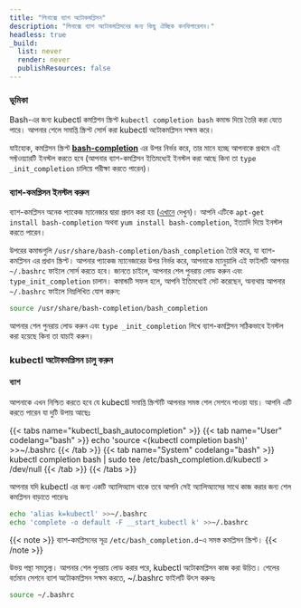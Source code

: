 ```yaml
---
title: "লিনাক্সে ব্যাশ অটোকমপ্লিসন"
description: "লিনাক্সে ব্যাশ অটোকমপ্লিসনের জন্য কিছু ঐচ্ছিক কনফিগারেশন।"
headless: true
_build:
  list: never
  render: never
  publishResources: false
---
```


### ভূমিকা

Bash-এর জন্য kubectl কমপ্লিশন স্ক্রিপ্ট `kubectl completion bash` কমান্ড দিয়ে তৈরি করা যেতে পারে। আপনার শেলে সমাপ্তি স্ক্রিপ্ট সোর্স করা kubectl অটোকমপ্লিসন সক্ষম করে।

যাইহোক, কমপ্লিসন স্ক্রিপ্ট [**bash-completion**](https://github.com/scop/bash-completion) এর উপর নির্ভর করে, তার মানে হচ্ছে আপনাকে প্রথমে এই সফ্টওয়্যারটি ইনস্টল করতে হবে (আপনার ব্যাশ-কমপ্লিসন ইতিমধ্যেই ইনস্টল করা আছে কিনা তা `type _init_completion` চালিয়ে পরীক্ষা করতে পারেন)।

### ব্যাশ-কমপ্লিসন ইনস্টল করুন

ব্যাশ-কমপ্লিসন অনেক প্যাকেজ ম্যানেজার দ্বারা প্রদান করা হয় ([এখানে](https://github.com/scop/bash-completion#installation) দেখুন)। আপনি এটিকে `apt-get install bash-completion` অথবা `yum install bash-completion`, ইত্যাদি দিয়ে ইনস্টল করতে পারেন।

উপরের কমান্ডগুলি `/usr/share/bash-completion/bash_completion` তৈরি করে, যা ব্যাশ-কমপ্লিসন এর প্রধান স্ক্রিপ্ট। আপনার প্যাকেজ ম্যানেজারের উপর নির্ভর করে, আপনাকে ম্যানুয়ালি এই ফাইলটি আপনার `~/.bashrc` ফাইলে সোর্স করতে হবে। 
জানতে চাইলে, আপনার শেল পুনরায় লোড করুন এবং `type_init_completion` চালান। কমান্ডটি সফল হলে, আপনি ইতিমধ্যেই সেট করেছেন, অন্যথায় আপনার `~/.bashrc` ফাইলে নিম্নলিখিত যোগ করুন:

```bash
source /usr/share/bash-completion/bash_completion
```

আপনার শেল পুনরায় লোড করুন এবং `type _init_completion` লিখে ব্যাশ-কমপ্লিসন সঠিকভাবে ইনস্টল করা হয়েছে কিনা তা যাচাই করুন। 

### kubectl অটোকমপ্লিসন চালু করুন

#### ব্যাশ

আপনাকে এখন নিশ্চিত করতে হবে যে kubectl সমাপ্তি স্ক্রিপ্টটি আপনার সমস্ত শেল সেশনে পাওয়া যায়। আপনি এটি করতে পারেন যা দুটি উপায় আছেঃ 

{{< tabs name="kubectl_bash_autocompletion" >}}
{{< tab name="User" codelang="bash" >}}
echo 'source <(kubectl completion bash)' >>~/.bashrc
{{< /tab >}}
{{< tab name="System" codelang="bash" >}}
kubectl completion bash | sudo tee /etc/bash_completion.d/kubectl > /dev/null
{{< /tab >}}
{{< /tabs >}}

আপনার যদি kubectl এর জন্য একটি অ্যালিঅ্যাস থাকে তবে আপনি সেই অ্যালিঅ্যাসের সাথে কাজ করার জন্য শেল কমপ্লিসন বাড়াতে পারেনঃ

```bash
echo 'alias k=kubectl' >>~/.bashrc
echo 'complete -o default -F __start_kubectl k' >>~/.bashrc
```

{{< note >}}
ব্যাশ-কমপ্লিসনের সূত্র `/etc/bash_completion.d`-এ সমস্ত কমপ্লিসন স্ক্রিপ্ট।
{{< /note >}}

উভয় পন্থা সমতুল্য। আপনার শেল পুনরায় লোড করার পরে, kubectl অটোকমপ্লিসন কাজ করা উচিত।
শেলের বর্তমান সেশনে ব্যাশ অটোকমপ্লিসন সক্ষম করতে, ~/.bashrc ফাইলটি উৎস করুনঃ 
```bash
source ~/.bashrc
```
